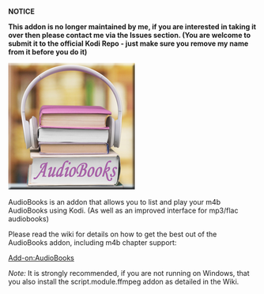 __NOTICE__

__This addon is no longer maintained by me, if you are interested in taking it over then please contact me via the Issues section. (You are welcome to submit it to the official Kodi Repo - just make sure you remove my name from it before you do it)__


![AudioBooks](icon.png)

AudioBooks is an addon that allows you to list and play your m4b AudioBooks using Kodi. (As well as an improved interface for mp3/flac audiobooks)

Please read the wiki for details on how to get the best out of the AudioBooks addon, including m4b chapter support:

[Add-on:AudioBooks](https://github.com/robwebset/script.audiobooks/wiki)

_Note:_ It is strongly recommended, if you are not running on Windows, that you also install the script.module.ffmpeg addon as detailed in the Wiki.


